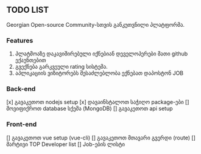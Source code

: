 ## TODO LIST

Georgian Open-source Community-სთვის განკუთვნილი პლატფორმა.

### Features
1. პლატმოაზე დაკავიშირებული იქნებიან დეველოპერები მათი github ექაუნთებით
2. გვექნება გარკვეული rating სისტემა.
3. აპლიკაციის ვიზიტორებს შესაძლებლობა ექნებათ დაპოსტონ JOB


### Back-end
[x] გავაკეთოთ nodejs setup
[x] დავაინსტალოთ საჭიღო package-ები
[] მოვიფიქროთ database სქემა (MongoDB)
[] გავაკეთოთ api setup

### Front-end
[] გავაკეთოთ vue setup (vue-cli)
[] გავაკეთოთ მთავარი გვერდი (route)
[] მარტივი TOP Developer list
[] Job-ების ლისტი